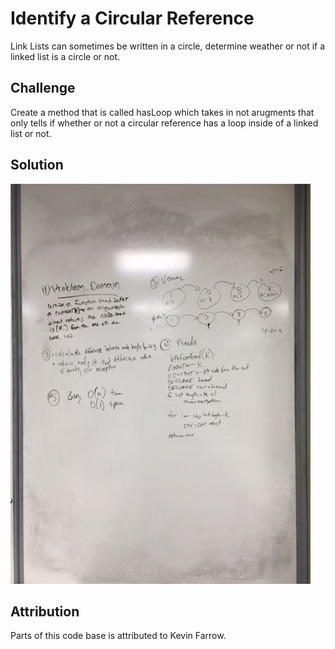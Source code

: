 # Identify a Circular Reference
Link Lists can sometimes be written in a circle, determine weather or not if a linked list
is a circle or not. 

## Challenge
Create a method that is called hasLoop which takes in not arugments that only tells if 
whether or not a circular reference has a loop inside of a linked list or not.

## Solution
![alt text](/Assets/InsertAssertions.JPG)

## Attribution
Parts of this code base is attributed to Kevin Farrow.

